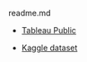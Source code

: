 readme.md

- [Tableau Public](https://public.tableau.com/en-us/s/)

- [Kaggle dataset](https://www.kaggle.com/c/titanic/data)

